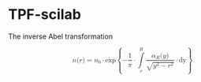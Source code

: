 # TPF-scilab
The inverse Abel transformation
<?xml version="1.0" encoding="UTF-8"?>

<math xmlns="http://www.w3.org/1998/Math/MathML" display="block">
 <semantics>
  <mrow>
   <mi>n</mi>
   <mrow>
    <mrow>
     <mo fence="true" stretchy="false">(</mo>
     <mrow>
      <mi>r</mi>
     </mrow>
     <mo fence="true" stretchy="false">)</mo>
    </mrow>
    <mo stretchy="false">=</mo>
    <mrow>
     <msub>
      <mi>n</mi>
      <mn>0</mn>
     </msub>
     <mo stretchy="false">⋅</mo>
     <mi>exp</mi>
    </mrow>
   </mrow>
   <mrow>
    <mo fence="true" stretchy="true">{</mo>
    <mrow>
     <mrow>
      <mrow>
       <mo stretchy="false">−</mo>
       <mfrac>
        <mn>1</mn>
        <mi>π</mi>
       </mfrac>
      </mrow>
      <mo stretchy="false">⋅</mo>
      <mrow>
       <munderover>
        <mo stretchy="false">∫</mo>
        <mi>r</mi>
        <mi>R</mi>
       </munderover>
       <mrow>
        <mfrac>
         <mrow>
          <msub>
           <mi>α</mi>
           <mi>R</mi>
          </msub>
          <mrow>
           <mo fence="true" stretchy="false">(</mo>
           <mrow>
            <mi>y</mi>
           </mrow>
           <mo fence="true" stretchy="false">)</mo>
          </mrow>
         </mrow>
         <msqrt>
          <mrow>
           <msup>
            <mi>y</mi>
            <mn>2</mn>
           </msup>
           <mo stretchy="false">−</mo>
           <msup>
            <mi>r</mi>
            <mn>2</mn>
           </msup>
          </mrow>
         </msqrt>
        </mfrac>
        <mo stretchy="false">⋅</mo>
        <mi mathvariant="italic">dy</mi>
       </mrow>
      </mrow>
     </mrow>
    </mrow>
    <mo fence="true" stretchy="true">}</mo>
   </mrow>
  </mrow>
  <annotation encoding="StarMath 5.0">n ( r )= n_0 cdot exp left lbrace - {{1} over { %pi }}  cdot int from{r} to{R} { { %alpha_R  (y)}  over {sqrt{y^2-r^2}} cdot dy } right rbrace</annotation>
 </semantics>
</math>
